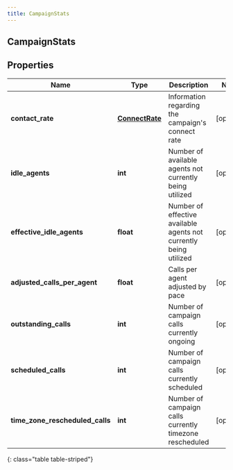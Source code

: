 ```yaml
---
title: CampaignStats
---
```

## CampaignStats

## Properties

|Name | Type | Description | Notes|
|------------ | ------------- | ------------- | -------------|
| **contact_rate** | [**ConnectRate**](ConnectRate.html) | Information regarding the campaign&#39;s connect rate | [optional] |
| **idle_agents** | **int** | Number of available agents not currently being utilized | [optional] |
| **effective_idle_agents** | **float** | Number of effective available agents not currently being utilized | [optional] |
| **adjusted_calls_per_agent** | **float** | Calls per agent adjusted by pace | [optional] |
| **outstanding_calls** | **int** | Number of campaign calls currently ongoing | [optional] |
| **scheduled_calls** | **int** | Number of campaign calls currently scheduled | [optional] |
| **time_zone_rescheduled_calls** | **int** | Number of campaign calls currently timezone rescheduled | [optional] |
{: class="table table-striped"}


